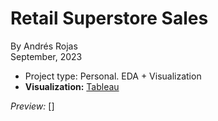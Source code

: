 # Retail Superstore Sales
By Andrés Rojas   
September, 2023

* Project type: Personal. EDA + Visualization
* **Visualization:** [Tableau](https://public.tableau.com/app/profile/aerojasm/viz/SuperstoreDashboard_16999750588960/Overview)

_Preview:_
[]
